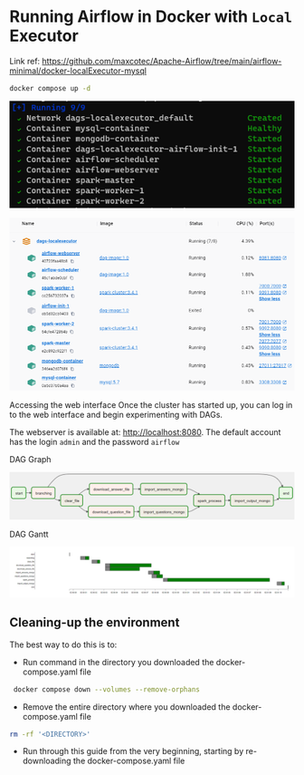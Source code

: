 # Running Airflow in Docker with `Local` Executor

Link ref: <https://github.com/maxcotec/Apache-Airflow/tree/main/airflow-minimal/docker-localExecutor-mysql>

```bash
docker compose up -d
```

![dag-localExecutor-docker-up](../../images/dag-localExecutor-docker-up.png)

![dag-localExecutor-docker-desktop](../../images/dag-localExecutor-docker-desktop.png)

Accessing the web interface
Once the cluster has started up, you can log in to the web interface and begin experimenting with DAGs.

The webserver is available at: <http://localhost:8080>. The default account has the login `admin` and the password `airflow`

DAG Graph

![Alt text](../../images/dag-local-graph.png)

DAG Gantt

![Alt text](../../images/dag-localExecutor-grantt-chart.png)

## Cleaning-up the environment

The best way to do this is to:

- Run command in the directory you downloaded the docker-compose.yaml file

```bash
 docker compose down --volumes --remove-orphans 
```

- Remove the entire directory where you downloaded the docker-compose.yaml file

```bash
rm -rf '<DIRECTORY>'
```

- Run through this guide from the very beginning, starting by re-downloading the docker-compose.yaml file
